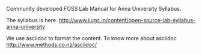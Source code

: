 Community developed FOSS Lab Manual for Anna University Syllabus.

The syllabus is here.
http://www.ilugc.in/content/open-source-lab-syllabus-anna-university

We use asciidoc to format the content.
To know more about asciidoc http://www.methods.co.nz/asciidoc/